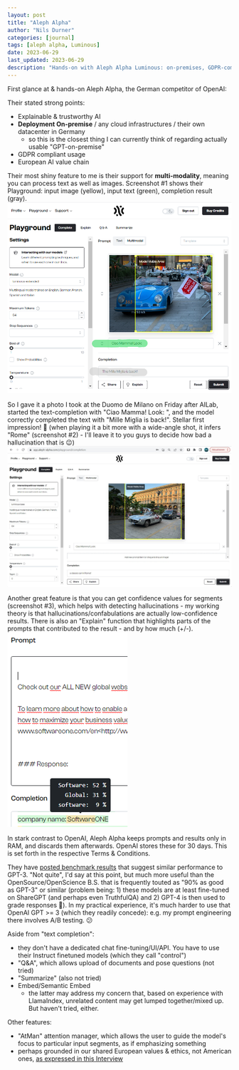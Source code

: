 ```yaml
---
layout: post
title: "Aleph Alpha"
author: "Nils Durner"
categories: [journal]
tags: [aleph alpha, Luminous]
date: 2023-06-29
last_updated: 2023-06-29
description: "Hands-on with Aleph Alpha Luminous: on-premises, GDPR-compliant multi-modal LLM with image processing, confidence scores, explainability, and disposition of prompts."
---
```


First glance at & hands-on Aleph Alpha, the German competitor of OpenAI:

Their stated strong points:
- Explainable & trustworthy AI
- **Deployment On-premise** / any cloud infrastructures / their own datacenter in Germany
  - so this is the closest thing I can currently think of regarding actually usable "GPT-on-premise"
- GDPR compliant usage
- European AI value chain

Their most shiny feature to me is their support for **multi-modality**, meaning you can process text as well as images. Screenshot #1 shows their Playground: input image (yellow), input text (green), completion result (gray). \
![Aleph #1](assets/img/aleph-1.png)

 So I gave it a photo I took at the Duomo de Milano on Friday after AILab, started the text-completion with "Ciao Mamma! Look: ", and the model correctly completed the text with "Mille Miglia is back!". Stellar first impression! 🤩 (when playing it a bit more with a wide-angle shot, it infers "Rome" (screenshot #2) - I'll leave it to you guys to decide how bad a hallucination that is 😉) \
![Aleph #2](assets/img/aleph-2.png)

Another great feature is that you can get confidence values for segments (screenshot #3), which helps with detecting hallucinations - my working theory is that hallucinations/confabulations are actually low-confidence results. There is also an "Explain" function that highlights parts of the prompts that contributed to the result - and by how much (+/-). \
![Aleph #3](assets/img/aleph-3.png)

In stark contrast to OpenAI, Aleph Alpha keeps prompts and results only in RAM, and discards them afterwards. OpenAI stores these for 30 days. This is set forth in the respective Terms & Conditions.

They have [posted benchmark results](https://www.aleph-alpha.com/luminous-performance-benchmarks) that suggest similar performance to GPT-3. "Not quite", I'd say at this point, but much more useful than the OpenSource/OpenScience B.S. that is frequently touted as "90% as good as GPT-3" or similar (problem being: 1) these models are at least fine-tuned on ShareGPT (and perhaps even TruthfulQA) and 2) GPT-4 is then used to grade responses 🤪). In my practical experience, it's much harder to use that OpenAI GPT >= 3 (which they readily concede): e.g. my prompt engineering there involves A/B testing. 😕

Aside from "text completion":
- they don't have a dedicated chat fine-tuning/UI/API. You have to use their Instruct finetuned models (which they call "control")
- "Q&A", which allows upload of documents and pose questions (not tried)
- "Summarize" (also not tried)
- Embed/Semantic Embed
  - the latter may address my concern that, based on experience with LlamaIndex, unrelated content may get lumped together/mixed up. But haven't tried, either.

Other features:
- "AtMan" attention manager, which allows the user to guide the model's focus to particular input segments, as if emphasizing something
- perhaps grounded in our shared European values & ethics, not American ones, [as expressed in this Interview](https://www.heise.de/hintergrund/Interview-Aleph-Alpha-fordert-vertrauenswuerde-KI-mit-europaeischen-Werten-9196893.html)